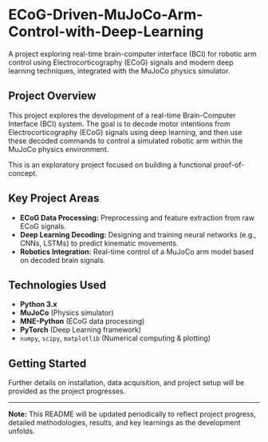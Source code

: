 # ECoG-Driven-MuJoCo-Arm-Control-with-Deep-Learning
A project exploring real-time brain-computer interface (BCI) for robotic arm control using Electrocorticography (ECoG) signals and modern deep learning techniques, integrated with the MuJoCo physics simulator.

## Project Overview

This project explores the development of a real-time Brain-Computer Interface (BCI) system. The goal is to decode motor intentions from Electrocorticography (ECoG) signals using deep learning, and then use these decoded commands to control a simulated robotic arm within the MuJoCo physics environment.

This is an exploratory project focused on building a functional proof-of-concept.

## Key Project Areas

* **ECoG Data Processing:** Preprocessing and feature extraction from raw ECoG signals.
* **Deep Learning Decoding:** Designing and training neural networks (e.g., CNNs, LSTMs) to predict kinematic movements.
* **Robotics Integration:** Real-time control of a MuJoCo arm model based on decoded brain signals.

## Technologies Used

* **Python 3.x**
* **MuJoCo** (Physics simulator)
* **MNE-Python** (ECoG data processing)
* **PyTorch** (Deep Learning framework)
* `numpy`, `scipy`, `matplotlib` (Numerical computing & plotting)

## Getting Started

Further details on installation, data acquisition, and project setup will be provided as the project progresses.

---

**Note:** This README will be updated periodically to reflect project progress, detailed methodologies, results, and key learnings as the development unfolds.
